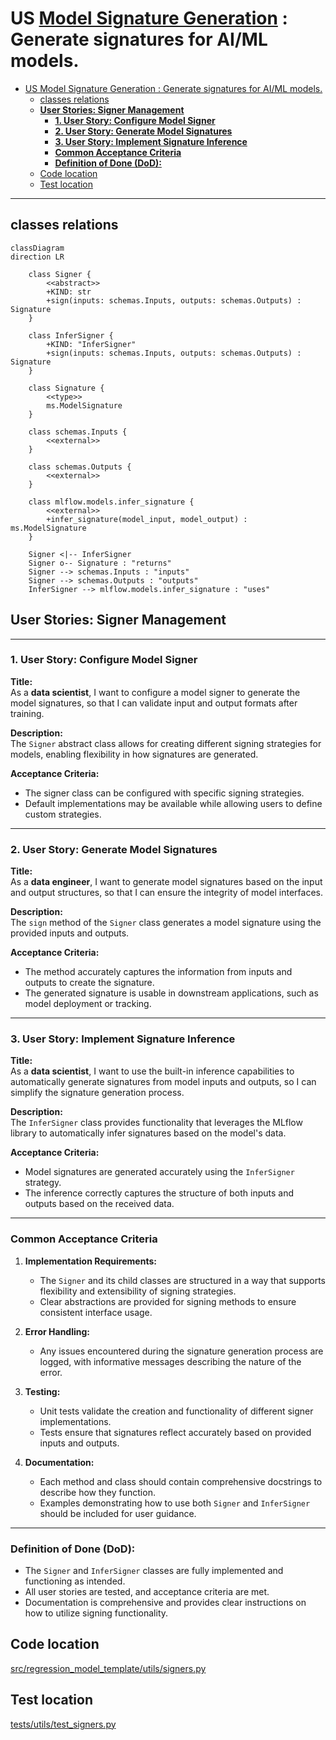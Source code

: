 # US [Model Signature Generation](./backlog_mlops_regresion.md) : Generate signatures for AI/ML models.

- [US Model Signature Generation : Generate signatures for AI/ML models.](#us-model-signature-generation--generate-signatures-for-aiml-models)
  - [classes relations](#classes-relations)
  - [**User Stories: Signer Management**](#user-stories-signer-management)
    - [**1. User Story: Configure Model Signer**](#1-user-story-configure-model-signer)
    - [**2. User Story: Generate Model Signatures**](#2-user-story-generate-model-signatures)
    - [**3. User Story: Implement Signature Inference**](#3-user-story-implement-signature-inference)
    - [**Common Acceptance Criteria**](#common-acceptance-criteria)
    - [**Definition of Done (DoD):**](#definition-of-done-dod)
  - [Code location](#code-location)
  - [Test location](#test-location)

------------

## classes relations

```mermaid
classDiagram
direction LR

    class Signer {
        <<abstract>>
        +KIND: str
        +sign(inputs: schemas.Inputs, outputs: schemas.Outputs) : Signature
    }

    class InferSigner {
        +KIND: "InferSigner"
        +sign(inputs: schemas.Inputs, outputs: schemas.Outputs) : Signature
    }

    class Signature {
        <<type>>
        ms.ModelSignature
    }

    class schemas.Inputs {
        <<external>>
    }

    class schemas.Outputs {
        <<external>>
    }

    class mlflow.models.infer_signature {
        <<external>>
        +infer_signature(model_input, model_output) : ms.ModelSignature
    }

    Signer <|-- InferSigner
    Signer o-- Signature : "returns"
    Signer --> schemas.Inputs : "inputs"
    Signer --> schemas.Outputs : "outputs"
    InferSigner --> mlflow.models.infer_signature : "uses"

```

## **User Stories: Signer Management**

---

### **1. User Story: Configure Model Signer**

**Title:**  
As a **data scientist**, I want to configure a model signer to generate the model signatures, so that I can validate input and output formats after training.

**Description:**  
The `Signer` abstract class allows for creating different signing strategies for models, enabling flexibility in how signatures are generated.

**Acceptance Criteria:**  
- The signer class can be configured with specific signing strategies.
- Default implementations may be available while allowing users to define custom strategies.

---

### **2. User Story: Generate Model Signatures**

**Title:**  
As a **data engineer**, I want to generate model signatures based on the input and output structures, so that I can ensure the integrity of model interfaces.

**Description:**  
The `sign` method of the `Signer` class generates a model signature using the provided inputs and outputs.

**Acceptance Criteria:**  
- The method accurately captures the information from inputs and outputs to create the signature.
- The generated signature is usable in downstream applications, such as model deployment or tracking.

---

### **3. User Story: Implement Signature Inference**

**Title:**  
As a **data scientist**, I want to use the built-in inference capabilities to automatically generate signatures from model inputs and outputs, so I can simplify the signature generation process.

**Description:**  
The `InferSigner` class provides functionality that leverages the MLflow library to automatically infer signatures based on the model's data.

**Acceptance Criteria:**  
- Model signatures are generated accurately using the `InferSigner` strategy.
- The inference correctly captures the structure of both inputs and outputs based on the received data.

---

### **Common Acceptance Criteria**

1. **Implementation Requirements:**
   - The `Signer` and its child classes are structured in a way that supports flexibility and extensibility of signing strategies.
   - Clear abstractions are provided for signing methods to ensure consistent interface usage.

2. **Error Handling:**
   - Any issues encountered during the signature generation process are logged, with informative messages describing the nature of the error.

3. **Testing:**
   - Unit tests validate the creation and functionality of different signer implementations.
   - Tests ensure that signatures reflect accurately based on provided inputs and outputs.

4. **Documentation:**
   - Each method and class should contain comprehensive docstrings to describe how they function.
   - Examples demonstrating how to use both `Signer` and `InferSigner` should be included for user guidance.

---

### **Definition of Done (DoD):** 

- The `Signer` and `InferSigner` classes are fully implemented and functioning as intended.
- All user stories are tested, and acceptance criteria are met.
- Documentation is comprehensive and provides clear instructions on how to utilize signing functionality.

## Code location

[src/regression_model_template/utils/signers.py](../src/regression_model_template/utils/signers.py)

## Test location

[tests/utils/test_signers.py](../tests/utils/test_signers.py)
